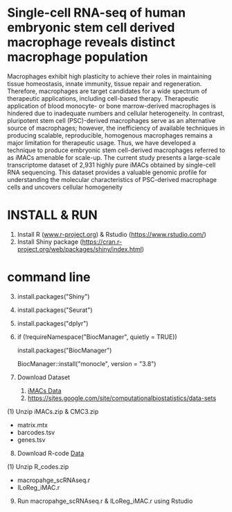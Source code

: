 # Single-cell RNA-seq of human embryonic stem cell derived macrophage reveals distinct macrophage population

Macrophages exhibit high plasticity to achieve their roles in maintaining tissue homeostasis,
innate immunity, tissue repair and regeneration. Therefore, macrophages are target
candidates for a wide spectrum of therapeutic applications, including cell-based therapy.
Therapeutic application of blood monocyte- or bone marrow-derived macrophages is
hindered due to inadequate numbers and cellular heterogeneity. In contrast, pluripotent stem
cell (PSC)-derived macrophages serve as an alternative source of macrophages; however,
the inefficiency of available techniques in producing scalable, reproducible, homogenous
macrophages remains a major limitation for therapeutic usage. Thus, we have developed a
technique to produce embryonic stem cell-derived macrophages referred to as iMACs
amenable for scale-up. The current study presents a large-scale transcriptome dataset of
2,931 highly pure iMACs obtained by single-cell RNA sequencing. This dataset provides a
valuable genomic profile for understanding the molecular characteristics of PSC-derived
macrophage cells and uncovers cellular homogeneity

# INSTALL & RUN
1. Install R (www.r-project.org) & Rstudio (https://www.rstudio.com/)
2. Install Shiny package (https://cran.r-project.org/web/packages/shiny/index.html)

# command line
3. install.packages("Shiny")
4. install.packages("Seurat")
5. install.packages("dplyr")
6. if (!requireNamespace("BiocManager", quietly = TRUE))

   install.packages("BiocManager")

   BiocManager::install("monocle", version = "3.8")

7. Download Dataset 
   1) [iMACs Data](https://github.com/NIHxAI/iMACs/Data/iMACs.zip)
   2) https://sites.google.com/site/computationalbiostatistics/data-sets

(1) Unzip iMACs.zip & CMC3.zip
- matrix.mtx
- barcodes.tsv
- genes.tsv

8. Download R-code [Data](https://github.com/NIHxAI/iMACs/Data/R_codes.zip)

(1) Unzip R_codes.zip 
- macropahge_scRNAseq.r
- ILoReg_iMAC.r

9. Run macropahge_scRNAseq.r & ILoReg_iMAC.r using Rstudio
